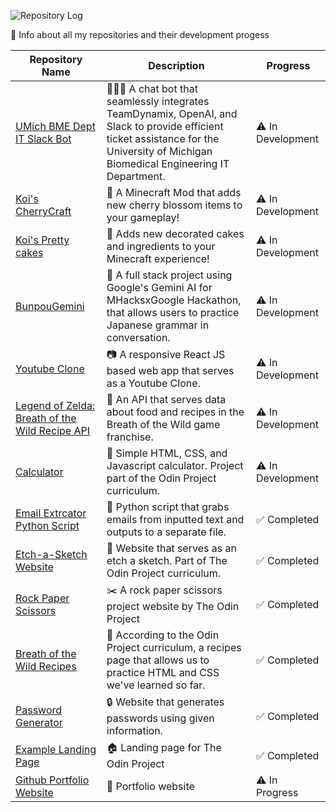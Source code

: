 ![Repository Log](https://i.imgur.com/4YZF8Y3.png)

📝 Info about all my repositories and their development progess

| Repository Name | Description | Progress |
|-----------------|-------------|----------|
| [UMich BME Dept IT Slack Bot](https://github.com/ciaracade/bme-it-slack-bot) |👩🏽‍💻 A chat bot that seamlessly integrates TeamDynamix, OpenAI, and Slack to provide efficient ticket assistance for the University of Michigan Biomedical Engineering IT Department.|⚠️ In Development|
| [Koi's CherryCraft](https://github.com/ciaracade/KoisCherrycraft) |🌸 A Minecraft Mod that adds new cherry blossom items to your gameplay!|⚠️ In Development|
| [Koi's Pretty cakes](https://github.com/ciaracade/KoisPrettyCakes) |🎂 Adds new decorated cakes and ingredients to your Minecraft experience!|⚠️ In Development|
| [BunpouGemini](https://github.com/ciaracade/BunpouGemini) |🤖 A full stack project using Google's Gemini AI for MHacksxGoogle Hackathon, that allows users to practice Japanese grammar in conversation.|⚠️ In Development|
| [Youtube Clone](https://github.com/ciaracade/youtube-clone) |📷 A responsive React JS based web app that serves as a Youtube Clone.|⚠️ In Development|
| [Legend of Zelda: Breath of the Wild Recipe API](https://github.com/ciaracade/BOTW-Recipe-API) |🍲 An API that serves data about food and recipes in the Breath of the Wild game franchise.|⚠️ In Development|
| [Calculator](https://github.com/ciaracade/calculator) |🧮 Simple HTML, CSS, and Javascript calculator. Project part of the Odin Project curriculum.|⚠️ In Development|
| [Email Extrcator Python Script](https://github.com/ciaracade/email-extractor) |📧 Python script that grabs emails from inputted text and outputs to a separate file.|✅ Completed|
| [Etch-a-Sketch Website](https://github.com/ciaracade/etch-a-sketch) |🎨 Website that serves as an etch a sketch. Part of The Odin Project curriculum.|✅ Completed|
| [Rock Paper Scissors](https://github.com/ciaracade/rock-paper-scissors) |✂️ A rock paper scissors project website by The Odin Project|✅ Completed|
| [Breath of the Wild Recipes](https://github.com/ciaracade/odin-recipes) |📖 According to the Odin Project curriculum, a recipes page that allows us to practice HTML and CSS we've learned so far.|✅ Completed|
| [Password Generator](https://github.com/ciaracade/Password-Generator) |🔒 Website that generates passwords using given information.|✅ Completed|
| [Example Landing Page](https://github.com/ciaracade/landing-page) |🏠 Landing page for The Odin Project|✅ Completed|
| [Github Portfolio Website](https://github.com/ciaracade/ciaracade.github.io) |👤 Portfolio website|⚠️ In Progress|


  
